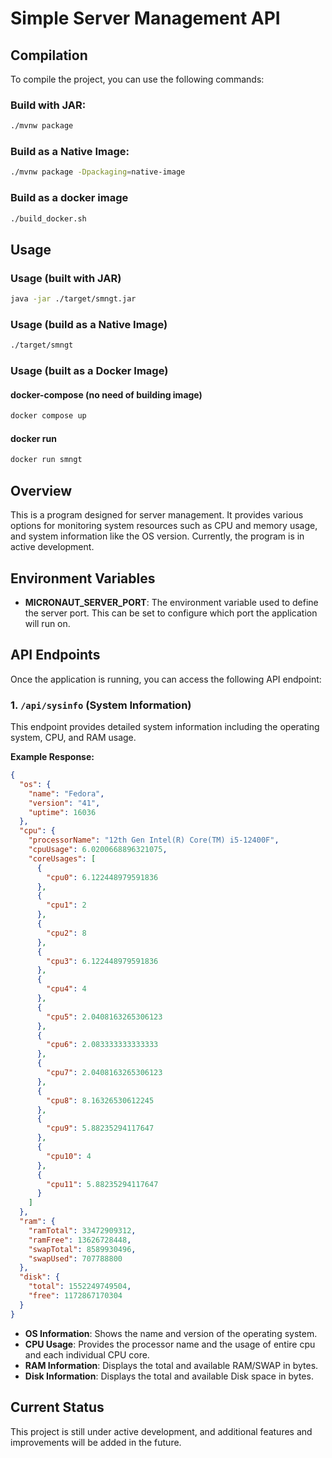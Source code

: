 # Simple Server Management API

## Compilation

To compile the project, you can use the following commands:

### Build with JAR:
```bash
./mvnw package
```

### Build as a Native Image:
```bash
./mvnw package -Dpackaging=native-image
```

### Build as a docker image
```bash
./build_docker.sh
```

## Usage

### Usage (built with JAR)
```bash
java -jar ./target/smngt.jar
```

### Usage (build as a Native Image)
```bash
./target/smngt
```

### Usage (built as a Docker Image)
#### docker-compose (no need of building image)
```bash
docker compose up
```
#### docker run
```bash
docker run smngt
```

## Overview

This is a program designed for server management. It provides various options for monitoring system resources such as CPU and memory usage, and system information like the OS version. Currently, the program is in active development.

## Environment Variables

- **MICRONAUT_SERVER_PORT**: The environment variable used to define the server port. This can be set to configure which port the application will run on.

## API Endpoints

Once the application is running, you can access the following API endpoint:

### 1. `/api/sysinfo` (System Information)

This endpoint provides detailed system information including the operating system, CPU, and RAM usage.

**Example Response:**
```json
{
  "os": {
    "name": "Fedora",
    "version": "41",
    "uptime": 16036
  },
  "cpu": {
    "processorName": "12th Gen Intel(R) Core(TM) i5-12400F",
    "cpuUsage": 6.0200668896321075,
    "coreUsages": [
      {
        "cpu0": 6.122448979591836
      },
      {
        "cpu1": 2
      },
      {
        "cpu2": 8
      },
      {
        "cpu3": 6.122448979591836
      },
      {
        "cpu4": 4
      },
      {
        "cpu5": 2.0408163265306123
      },
      {
        "cpu6": 2.083333333333333
      },
      {
        "cpu7": 2.0408163265306123
      },
      {
        "cpu8": 8.16326530612245
      },
      {
        "cpu9": 5.88235294117647
      },
      {
        "cpu10": 4
      },
      {
        "cpu11": 5.88235294117647
      }
    ]
  },
  "ram": {
    "ramTotal": 33472909312,
    "ramFree": 13626728448,
    "swapTotal": 8589930496,
    "swapUsed": 707788800
  },
  "disk": {
    "total": 1552249749504,
    "free": 1172867170304
  }
}
```

- **OS Information**: Shows the name and version of the operating system.
- **CPU Usage**: Provides the processor name and the usage of entire cpu and each individual CPU core.
- **RAM Information**: Displays the total and available RAM/SWAP in bytes.
- **Disk Information**: Displays the total and available Disk space in bytes.

## Current Status

This project is still under active development, and additional features and improvements will be added in the future.
